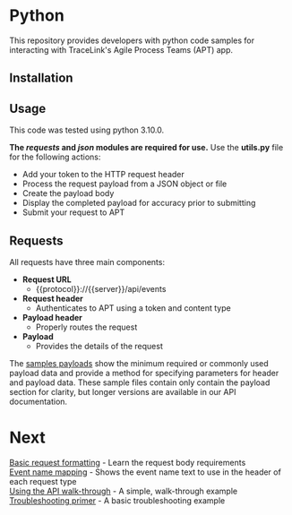 # Python

This repository provides developers with python code samples for interacting with TraceLink's Agile Process Teams (APT) app.

## Installation

## Usage

This code was tested using python 3.10.0.

**The *requests* and *json* modules are required for use.**
Use the **utils.py** file for the following actions:  

- Add your token to the HTTP request header  
- Process the request payload from a JSON object or file  
- Create the payload body  
- Display the completed payload for accuracy prior to submitting  
- Submit your request to APT  


## Requests

All requests have three main components: 

- **Request URL**
	- {{protocol}}://{{server}}/api/events  
- **Request header**
	- Authenticates to APT using a token and content type
- **Payload header**
	- Properly routes the request
- **Payload**
	- Provides the details of the request

The [samples payloads](https://github.com/tracelink/code-samples/tree/auth/python/payload_samples) show the minimum required or commonly used payload data and provide a method for specifying parameters for header and payload data. These sample files contain only contain the payload section for clarity, but longer versions are available in our API documentation.  

# Next  

[Basic request formatting](FormatRequests.MD) - Learn the request body requirements  
[Event name mapping](EventNames.MD) - Shows the event name text to use in the header of each request type  
[Using the API walk-through](UsingTheAPI.MD) - A simple, walk-through example  
[Troubleshooting primer](Troubleshooting.MD) - A basic troubleshooting example  